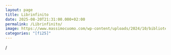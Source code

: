 ```yaml
---
layout: page
title: Librinfinito
date: 2025-08-20T21:31:00.000+02:00
permalink: /Librinfinito/
image: https://www.massimocuomo.com/wp-content/uploads/2024/10/biblioteca_fontanafredda_vigonovo.jpg
categories: "[fi25]"
---
```

/
